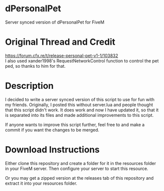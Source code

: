 # dPersonalPet
Server synced version of dPersonalPet for FiveM

# Original Thread and Credit
https://forum.cfx.re/t/release-personal-pet-v1-1/103832
<br/>I also used xander1998's RequestNetworkControl function to control the pet ped, so thanks to him for that.

# Description
I decided to write a server synced version of this script to use for fun with my friends. Originally, I posted this without server.lua and
people thought that this script didn't work. It does work and now I have updated it, so that it is separated into its files and made additional
improvements to this script.

If anyone wants to improve this script further, feel free to and make a commit if you want the changes to be merged.

# Download Instructions
Either clone this repository and create a folder for it in the resources folder in your FiveM server. Then configure your server to start
this resource.

Or you may get a zipped version at the releases tab of this repository and extract it into your resources folder.
